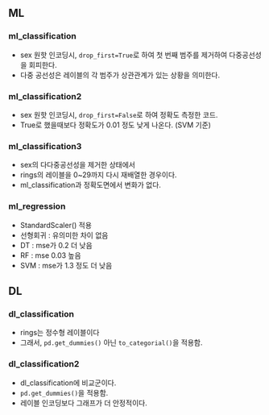 ## ML
### ml_classification
- sex 원핫 인코딩시, `drop_first=True`로 하여 첫 번째 범주를 제거하여 다중공선성을 회피한다.
- 다중 공선성은 레이블의 각 범주가 상관관계가 있는 상황을 의미한다.
### ml_classification2
- sex 원핫 인코딩시, `drop_first=False`로 하여 정확도 측정한 코드. 
- True로 했을때보다 정확도가 0.01 정도 낮게 나온다. (SVM 기준)
### ml_classification3
- sex의 다다중공선성을 제거한 상태에서
- rings의 레이블을 0~29까지 다시 재배열한 경우이다. 
- ml_classification과 정확도면에서 변화가 없다.
### ml_regression
- StandardScaler() 적용
- 선형회귀 : 유의미한 차이 없음
- DT : mse가 0.2 더 낮음
- RF : mse 0.03 높음
- SVM : mse가 1.3 정도 더 낮음

## DL
### dl_classification
- rings는 정수형 레이블이다
- 그래서, `pd.get_dummies()` 아닌 `to_categorial()`을 적용함.
### dl_classification2
- dl_classification에 비교군이다.
- `pd.get_dummies()`을 적용함.
- 레이블 인코딩보다 그래프가 더 안정적이다.